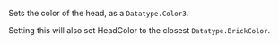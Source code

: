 Sets the color of the head, as a `Datatype.Color3`.

Setting this will also set HeadColor to the closest `Datatype.BrickColor`.